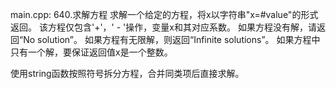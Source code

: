 main.cpp:
640.求解方程
求解一个给定的方程，将x以字符串"x=#value"的形式返回。
该方程仅包含'+'，' - '操作，变量x和其对应系数。
如果方程没有解，请返回“No solution”。
如果方程有无限解，则返回“Infinite solutions”。
如果方程中只有一个解，要保证返回值x是一个整数。

使用string函数按照符号拆分方程，合并同类项后直接求解。
